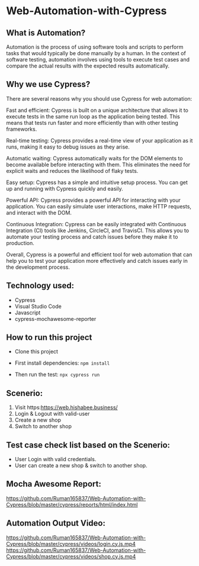 # Web-Automation-with-Cypress

## What is Automation?

Automation is the process of using software tools and scripts to perform tasks that would typically be done manually by a human. In the context of software testing, automation involves using tools to execute test cases and compare the actual results with the expected results automatically.

## Why we use Cypress?

There are several reasons why you should use Cypress for web automation:

Fast and efficient: Cypress is built on a unique architecture that allows it to execute tests in the same run loop as the application being tested. This means that tests run faster and more efficiently than with other testing frameworks.

Real-time testing: Cypress provides a real-time view of your application as it runs, making it easy to debug issues as they arise.

Automatic waiting: Cypress automatically waits for the DOM elements to become available before interacting with them. This eliminates the need for explicit waits and reduces the likelihood of flaky tests.

Easy setup: Cypress has a simple and intuitive setup process. You can get up and running with Cypress quickly and easily.

Powerful API: Cypress provides a powerful API for interacting with your application. You can easily simulate user interactions, make HTTP requests, and interact with the DOM.

Continuous Integration: Cypress can be easily integrated with Continuous Integration (CI) tools like Jenkins, CircleCI, and TravisCI. This allows you to automate your testing process and catch issues before they make it to production.

Overall, Cypress is a powerful and efficient tool for web automation that can help you to test your application more effectively and catch issues early in the development process.

## Technology used:
- Cypress
- Visual Studio Code
- Javascript
- cypress-mochawesome-reporter

## How to run this project

- Clone this project
- First install dependencies:
 ```npm install```
 
- Then run the test:
 ```npx cypress run```

## Scenerio:

1. Visit https:https://web.hishabee.business/
2. Login & Logout with valid-user
3. Create a new shop
4. Switch to another shop


## Test case check list based on the Scenerio:

- User Login with valid credentials.
- User can create a new shop & switch to another shop.

## Mocha Awesome Report:

https://github.com/Ruman165837/Web-Automation-with-Cypress/blob/master/cypress/reports/html/index.html

## Automation Output Video:

https://github.com/Ruman165837/Web-Automation-with-Cypress/blob/master/cypress/videos/login.cy.js.mp4
https://github.com/Ruman165837/Web-Automation-with-Cypress/blob/master/cypress/videos/shop.cy.js.mp4
